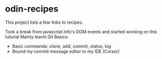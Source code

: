 # odin-recipes
This project lists a few links to recipes.

Took a break from javascript.info's DOM events and started working on this tutorial
Mainly learnt Git Basics:
- Basic commands: clone, add, commit, status, log
- Bound my commit message editor to my IDE (Cursor)
